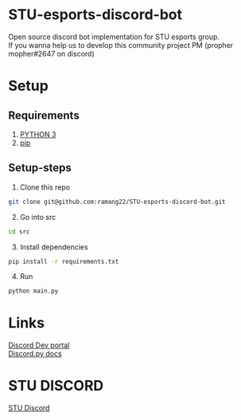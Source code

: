 # STU-esports-discord-bot
Open source discord bot implementation for STU esports group.  
If you wanna help us to develop this community project PM (propher mopher#2647 on discord)  

# Setup

## Requirements
1. [PYTHON 3](https://www.python.org/)
2. [pip](https://pypi.org/project/pip/)

## Setup-steps
1. Clone this repo
```bash
git clone git@github.com:ramang22/STU-esports-discord-bot.git
```
2. Go into src
```bash
cd src
```
3. Install dependencies
```bash
pip install -r requirements.txt
```
4. Run 
```bash
python main.py
```

# Links
[Discord Dev portal](https://discordapp.com/developers/applications/)  
[Discord.py docs](https://discordpy.readthedocs.io/en/latest/)
# STU DISCORD

[STU Discord](https://discord.gg/dvwGwMd)